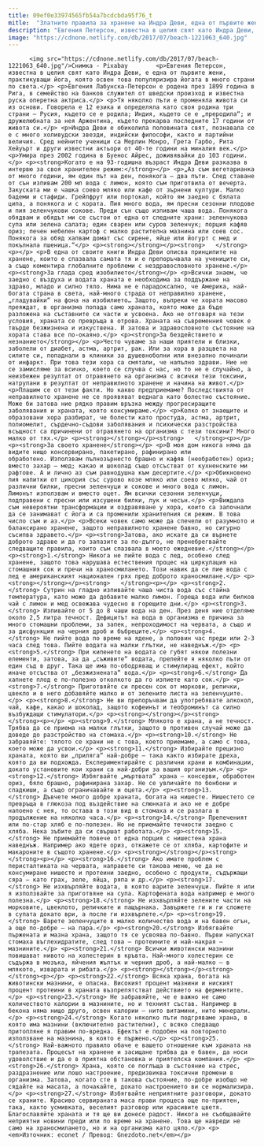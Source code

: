 ```yaml
---
title: 09ef0e33974565fb54a7bcdcbda95f76_t
mitle:  "Златните правила за хранене на Индра Деви, една от първите жени йоги, доживяла до 103 години"
description: "Евгения Петерсон, известна в целия свят като Индра Деви, е една от първите жени, практикуващи йога, която освен това популяризира йогата в много страни по света. Евгения Лабунска-Петерсон е родена през 1899 година в Рига, в семейство на банков служител от шведски произход и известна руска оперетна актриса. Тя няколко пъти е променяла живота си …"
image: "https://cdnone.netlify.com/db/2017/07/beach-1221063_640.jpg"
---
```


          <img src="https://cdnone.netlify.com/db/2017/07/beach-1221063_640.jpg"/>Снимка - Pixabay        <p>Евгения Петерсон, известна в целия свят като Индра Деви, е една от първите жени, практикуващи йога, която освен това популяризира йогата в много страни по света.</p> <p>Евгения Лабунска-Петерсон е родена през 1899 година в Рига, в семейство на банков служител от шведски произход и известна руска оперетна актриса.</p> <p>Тя няколко пъти е променяла живота си из основи. Говорела е 12 езика и определяла като своя родина три страни – Русия, където се е родила; Индия, където се е „преродила“; и дружелюбната за нея Аржентина, където прекарва последните 17 години от живота си.</p> <p>Индра Деви е обиколила половината свят, познавала се е с много холивудски звезди, индийски философи, както и партийни величия. Сред нейните ученици са Мерлин Монро, Грета Гарбо, Рита Хейуърт и други известни актьори от 40-те години на миналия век.</p> <p>Умира през 2002 година в Буенос Айрес, доживявайки до 103 години.</p> <p><strong>Когато е на 93-годишна възраст Индра Деви разказва в интервю за своя хранителен режим:</strong></p> <p>„Аз съм вегетарианка от много години, ям един път на ден, понякога – два пъти. След ставане от сън изпивам 200 мл вода с лимон, която съм приготвила от вечерта. Закуската ми е чашка соево мляко или кафе от зърнени култури. Малко бадеми и стафиди. Грейпфрут или портокал, който ям заедно с бялата ципа, а понякога и с кората. Пия много вода, ям пресни сезонни плодове и пия зеленчукови сокове. Преди сън също изпивам чаша вода. Понякога обядвам и обядът ми се състои от една от следните храни: зеленчукова супа или зелена салата; един сварен или суров зеленчук; порция кафяв ориз; печен небелен картоф с малко растителна мазнина или соев сос. Понякога за обяд хапвам домат със сирене, яйце или йогурт с мед и покълнала пшеница.“</p> <p><strong></strong></p><strong>   </strong><p></p> <p>В една от своите книги Индра Деви описва принципите на хранене, които е спазвала самата тя и е препоръчвала на учениците си, а също коментира глобалните проблеми с нездравословното хранене.</p> <p><strong>За глада сред изобилието</strong></p> <p>Всички знаем, че заедно с въздуха и водата храната е необходима за поддържане на здраво, младо и силно тяло. Нима не е парадоксално, че Америка, най-богата страна в света, най-много страда от неправилно хранене, „гладувайки“ на фона на изобилието… Защото, въпреки че хората масово преяждат, в организма попада само храната, която може да бъде разложена на съставните си части и усвоена. Ако не отговаря на тези условия, храната се превръща в отрова. Храната на съвременния човек е твърде безжизнена и изкуствена. И затова и здравословното състояние на хората става все по-окаяно.</p> <p><strong>За бездействието и незнанието</strong></p> <p>Често чуваме за наши приятели и близки, заболели от диабет, астма, артрит, рак. Или за хора в разцвета на силите си, попаднали в клиники за душевноболни или внезапно починали от инфаркт. При това тези хора са смятали, че напълно здрави. Ние не се замисляме за всичко, което се случва с нас, но то не е случайно, а неизбежен резултат от отравянето на организма с всички тези токсини, натрупани в резултат от неправилното хранене и начина на живот.</p> <p>Плашим се от тези факти. Но какво предприемаме? Последствията от неправилното хранене не се проявяват веднага като болестно състояние. Може би затова ние рядко правим връзка между прогресиращите заболявания и храната, която консумираме.</p> <p>Колко от знаещите и образовани хора разбират, че болести като простуда, астма, артрит, полиомелит, сърдечно-съдови заболявания и психически разстройства всъщност са причинени от отравянето на организма с тези токсини? Много малко от тях.</p> <p><strong></strong></p><strong>   </strong><p></p> <p><strong>За своето хранене</strong></p> <p>В моя дом никога няма да видите нищо консервирано, пакетирано, рафинирано или обработено. Използвам пълнозърнесто брашно и кафяв (необработен) ориз; вместо захар – мед; какао и шоколад също отсъстват от кухненските ми рафтове. А и лично аз съм равнодушна към десертите.</p> <p>Обикновено пия напитки от цикория със сурово козе мляко или соево мляко, чай от различни билки, пресни зеленчуци и сокове и много вода с лимон. Лимонът използвам и вместо оцет. Ям всички сезонни зеленчуци, подправени с пресни или изсушени билки, лук и чесън.</p> <p>Виждала съм невероятни трансформации и оздравяване у хора, които са започнали да се занимават с йога и са променили хранителния си режим. В това число съм и аз.</p> <p>Всеки човек само може да спечели от разумното и балансирано хранене, защото неправилното хранене бавно, но сигурно съсипва здравето.</p> <p><strong>Затова, ако искате да си върнете доброто здраве и да го запазите за по-дълго, не пренебрегвайте следващите правила, които съм спазвала в моето ежедневие.</strong></p> <p><strong>1.</strong> Никога не пийте вода с лед, особено след хранене, защото това нарушава естествения процес на циркулация на стомашния сок и пречи на храносмилането. Този навик да се пие вода с лед е американският национален грях пред доброто храносмилане.</p> <p><strong></strong></p><strong>   </strong><p></p> <p><strong>2.</strong> Сутрин на гладно изпивайте чаша чиста вода със стайна температура, като може да добавите малко лимон. Гореща вода или билков чай с лимон и мед освежава чудесно в горещите дни.</p> <p><strong>3.</strong> Изпивайте от 5 до 8 чаши вода на ден. През деня ние отделяме около 2,5 литра течност. Дефицитът на вода в организма е причина за много стомашни проблеми, за запек, непроходимост на червата, а също и за дисфункция на черния дроб и бъбреците.</p> <p><strong>4.</strong> Не пийте вода по време на ядене, а половин час преди или 2-3 часа след това. Пийте водата на малки глътки, не наведнъж.</p> <p><strong>5.</strong> При кипенето на водата се губят някои полезни елементи, затова, за да „съживите“ водата, прелейте я няколко пъти от един съд в друг. Така ще има по-ободряващ и стимулиращ ефект, който иначе отсъства от „безжизнената“ вода.</p> <p><strong>6.</strong> Да хапнете плод е по-полезно отколкото да го изпиете като сок.</p> <p><strong>7.</strong> Приготвяйте си пресен сок от моркови, репички, цвекло и в него добавяйте малко и от зелените листа на зеленчуците.</p> <p><strong>8.</strong> Не ви препоръчвам да употребявате алкохол, чай, кафе, какао и шоколад, защото кофеинът и теоброминът са силно възбуждащи стимулатори.</p> <p><strong></strong></p><strong>   </strong><p></p> <p><strong>9.</strong> Млякото е храна, а не течност. Трябва да се приема на малки глътки, защото в противен случай може да доведе до разстройство на стомаха.</p> <p><strong>10.</strong> Не забравяйте: тялото се храни не с това, което приемаме, а само с това, което може да усвои.</p> <p><strong>11.</strong> Избирайте прецизно храната, която ви „приляга“ най-добре – така както избирате дреха, която да ви подхожда. Експериментирайте с различни храни и комбинации, докато установите кои храни са най-добри за вашия организъм.</p> <p><strong>12.</strong> Избягвайте „мъртвата“ храна – консерви, обработен ориз, бяло брашно, рафинирана захар. Не се увличайте по бонбони и сладкиши, а също ограничавайте и оцета.</p> <p><strong>13.</strong> Дъвчете много добре храната, богата на нишесте. Нишестето се превръща в глюкоза под въздействие на слюнката и ако не е добре напоено с нея, то остава в този вид в стомаха и се разлага в продължение на няколко часа.</p> <p><strong>14.</strong> Препеченият или по-стар хляб е по-полезен. Но не приемайте течности заедно с хляба. Нека зъбите да си свършат работата.</p> <p><strong>15.</strong> Не приемайте повече от една порция с нишестена храна наведнъж. Например ако ядете ориз, откажете се от хляба, картофите и макароните в същото хранене.</p> <p><strong></strong></p><strong>   </strong><p></p> <p><strong>16.</strong> Ако имате проблем с перисталтиката на червата, направете си такова меню, че да не консумиране нишесте и протеини заедно, особено с продукти, съдържащи сяра – като грах, зеле, яйца, ряпа и др.</p> <p><strong>17.</strong> Не изхвърляйте водата, в която варите зеленчуци. Пийте я или я използвайте за приготвяне на супа. Картофената вода например е много полезна.</p> <p><strong>18.</strong> Не изхвърляйте зелените части на морковите, цвеклото, репичките и пащърнака. Завържете ги и ги сложете в супата докато ври, а после ги изхвърлете.</p> <p><strong>19.</strong> Варете зеленчуците в малко количество вода и на бавен огън, а още по-добре – на пара.</p> <p><strong>20.</strong> Избягвайте пържената и мазна храна, защото тя се усвоява по-бавно. Първи напускат стомаха въглехидратите, след това – протеините и най-накрая – мазнините.</p> <p><strong>21.</strong> Всички животински мазнини повишават нивото на холестерин в кръвта. Най-много холестерин се съдържа в мозъка, яйчения жълтък и черния дроб, а най-малко – в млякото, изварата и рибата.</p> <p><strong></strong></p><strong>   </strong><p></p> <p><strong>22.</strong> Всяка храна, богата на животински мазнини, е опасна. Високият процент мазнини и ниският процент протеини в храната възпрепятстват действието на ферментите.</p> <p><strong>23.</strong> Не забравяйте, че е важно не само количеството калории в мазнините, но и техният състав. Например в бекона няма нищо друго, освен калории – нито витамини, нито минерали.</p> <p><strong>24.</strong> Когато няколко пъти подгряваме храна, в която има мазнини (включително растителни), с всяко следващо притопляне я правим по-вредна. Ефектът е подобен на повторното използване на мазнина, в която е пържено.</p> <p><strong>25.</strong> Най-важното правило обаче е вашето отношение към храната на трапезата. Процесът на хранене и засищане трябва да е бавен, да носи удоволствие и да е в приятна обстановка и приятелска компания.</p> <p><strong>26.</strong> Храна, която се поглъща в състояние на стрес, раздразнение или лошо настроение, предизвиква токсични промени в организма. Затова, когато сте в такова състояние, по-добре изобщо не сядайте на масата, а почакайте, докато настроението ви се нормализира.</p> <p><strong>27.</strong> Избягвайте неприятните разговори, докато се храните. Красиво сервираната маса прави процеса още по-приятен, така, както усмивката, веселият разговор или красивите цветя. Благославяйте храната и тя ще ви донесе радост. Никога не съобщавайте неприятни новини преди или по време на хранене. Това ще навреди не само на храносмилането, но и на организма като цяло.</p> <p><em>Източник: econet / Превод: Gnezdoto.net</em></p>        